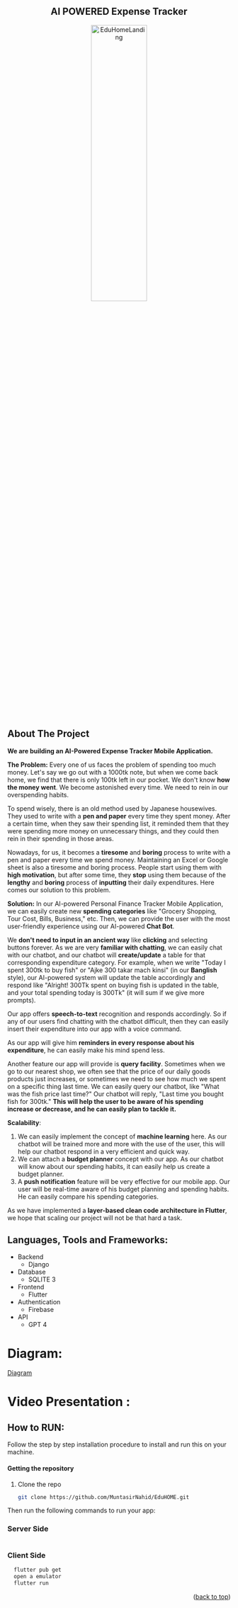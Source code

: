 <div align="center">
  <h2>AI POWERED Expense Tracker</h2>
  <img src="https://github.com/MuntasirNahid/EduHOME/assets/69505101/35756655-eb09-4810-9a35-f032d3cde6cb" alt="EduHomeLanding" width="50%" height="40%">
</div>


## About The Project
**We are building an **AI-Powered Expense Tracker** Mobile Application.**

**The Problem:** Every one of us faces the problem of spending too much money. Let's say we go out with a 1000tk note, but when we come back home, we find that there is only 100tk left in our pocket. We don't know **how the money went**. We become astonished every time. We need to rein in our overspending habits.

To spend wisely, there is an old method used by Japanese housewives. They used to write with a **pen and paper** every time they spent money. After a certain time, when they saw their spending list, it reminded them that they were spending more money on unnecessary things, and they could then rein in their spending in those areas.

Nowadays, for us, it becomes a **tiresome** and **boring** process to write with a pen and paper every time we spend money. Maintaining an Excel or Google sheet is also a tiresome and boring process. People start using them with **high motivation**, but after some time, they **stop** using them because of the **lengthy** and **boring** process of **inputting** their daily expenditures. Here comes our solution to this problem.

**Solution:** In our AI-powered Personal Finance Tracker Mobile Application, we can easily create new **spending categories** like "Grocery Shopping, Tour Cost, Bills, Business," etc. Then, we can provide the user with the most user-friendly experience using our AI-powered **Chat Bot**.

We **don't need to input in an ancient way** like **clicking** and selecting buttons forever. As we are very **familiar with chatting**, we can easily chat with our chatbot, and our chatbot will **create/update** a table for that corresponding expenditure category. For example, when we write "Today I spent 300tk to buy fish" or "Ajke 300 takar mach kinsi" (in our **Banglish** style), our AI-powered system will update the table accordingly and respond like "Alright! 300Tk spent on buying fish is updated in the table, and your total spending today is 300Tk" (it will sum if we give more prompts).

Our app offers **speech-to-text** recognition and responds accordingly. So if any of our users find chatting with the chatbot difficult, then they can easily insert their expenditure into our app with a voice command.

As our app will give him **reminders in every response about his expenditure**, he can easily make his mind spend less.

Another feature our app will provide is **query facility**. Sometimes when we go to our nearest shop, we often see that the price of our daily goods products just increases, or sometimes we need to see how much we spent on a specific thing last time. We can easily query our chatbot, like "What was the fish price last time?" Our chatbot will reply, "Last time you bought fish for 300tk." **This will help the user to be aware of his spending increase or decrease, and he can easily plan to tackle it.**

**Scalability**:

1. We can easily implement the concept of **machine learning** here. As our chatbot will be trained more and more with the use of the user, this will help our chatbot respond in a very efficient and quick way.
2. We can attach a **budget planner** concept with our app. As our chatbot will know about our spending habits, it can easily help us create a budget planner.
3. A **push notification** feature will be very effective for our mobile app. Our user will be real-time aware of his budget planning and spending habits. He can easily compare his spending categories.

As we have implemented a **layer-based clean code architecture in Flutter**, we hope that scaling our project will not be that hard a task.


## Languages, Tools and Frameworks:<a name="tools"></a>

- Backend
    - Django      
- Database
  - SQLITE 3
- Frontend
    - Flutter
- Authentication
    - Firebase
 - API
    - GPT 4



# Diagram:
[Diagram](https://drive.google.com/drive/folders/10YjCey8Kw3iPaWWyLHw_WO0la7cYNQuE?usp=sharing)


# Video Presentation :








## How to RUN:

Follow the step by step installation procedure to install and run this on your machine.

#### Getting the repository

1. Clone the repo

   ```sh
   git clone https://github.com/MuntasirNahid/EduHOME.git
   ```

Then run the following commands to run your app:

### Server Side
```bash

```

### Client Side
```bash
  flutter pub get
  open a emulator 
  flutter run
```



<p align="right">(<a href="#top">back to top</a>)</p>

